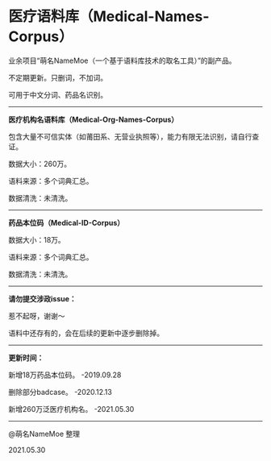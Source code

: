 # 医疗语料库（Medical-Names-Corpus）
业余项目“萌名NameMoe（一个基于语料库技术的取名工具）”的副产品。

不定期更新。只删词，不加词。

可用于中文分词、药品名识别。

---

<strong>医疗机构名语料库（Medical-Org-Names-Corpus）</strong>

包含大量不可信实体（如莆田系、无营业执照等），能力有限无法识别，请自行查证。

数据大小：260万。

语料来源：多个词典汇总。

数据清洗：未清洗。

---

<strong>药品本位码（Medical-ID-Corpus）</strong>

数据大小：18万。

语料来源：多个词典汇总。

数据清洗：未清洗。

---

<strong>请勿提交涉政issue：</strong>

惹不起呀，谢谢～

语料中还存有的，会在后续的更新中逐步删除掉。

---

<strong>更新时间：</strong>

新增18万药品本位码。 -2019.09.28

删除部分badcase。 -2020.12.13

新增260万泛医疗机构名。 -2021.05.30

---

@萌名NameMoe 整理

2021.05.30
